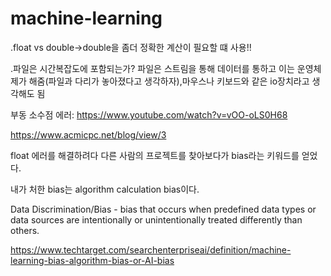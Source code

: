 # machine-learning

.float vs double->double을 좀더 정확한 계산이 필요할 떄 사용!!

.파일은 시간복잡도에 포함되는가?
파일은 스트림을 통해 데이터를 통하고 이는 운영체제가 해줌(파일과 다리가 놓아졌다고 생각하자),마우스나 키보드와 같은 io장치라고 생각해도 됨

부동 소수점 에러:
https://www.youtube.com/watch?v=vOO-oLS0H68

https://www.acmicpc.net/blog/view/3

float 에러를 해결하려다  다른 사람의 프로젝트를 찾아보다가 bias라는 키워드를 얻었다.

내가 처한 bias는 algorithm calculation bias이다.

Data Discrimination/Bias - bias that occurs when predefined data types or data sources are intentionally or unintentionally treated differently than others.

https://www.techtarget.com/searchenterpriseai/definition/machine-learning-bias-algorithm-bias-or-AI-bias
